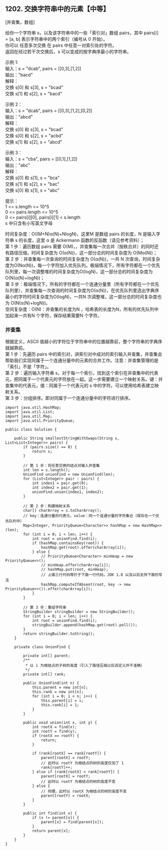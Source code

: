 ## 1202. 交换字符串中的元素【中等】       
[并查集，数组]       

给你一个字符串 s，以及该字符串中的一些「索引对」数组 pairs，其中 pairs[i] = [a, b] 表示字符串中的两个索引（编号从 0 开始）。             
你可以 任意多次交换 在 pairs 中任意一对索引处的字符。              
返回在经过若干次交换后，s 可以变成的按字典序最小的字符串。             

示例 1:              
输入：s = "dcab", pairs = [[0,3],[1,2]]            
输出："bacd"            
解释：           
交换 s[0] 和 s[3], s = "bcad"           
交换 s[1] 和 s[2], s = "bacd"             

示例 2：               
输入：s = "dcab", pairs = [[0,3],[1,2],[0,2]]             
输出："abcd"              
解释：            
交换 s[0] 和 s[3], s = "bcad"          
交换 s[0] 和 s[2], s = "acbd"           
交换 s[1] 和 s[2], s = "abcd"              

示例 3：           
输入：s = "cba", pairs = [[0,1],[1,2]]            
输出："abc"           
解释：            
交换 s[0] 和 s[1], s = "bca"             
交换 s[1] 和 s[2], s = "bac"            
交换 s[0] 和 s[1], s = "abc"             

提示：          
1 <= s.length <= 10^5        
0 <= pairs.length <= 10^5            
0 <= pairs[i][0], pairs[i][1] < s.length           
s 中只含有小写英文字母            

时间复杂度：O((M+N)α(N)+NlogN)，这里M 是数组 pairs 的长度，N 是输入字符串 s 的长度，这里 α 是 Ackermann 函数的反函数（请见参考资料）；      
第 1 步：遍历数组 pairs 需要 O(M)，，并查集每一次合并（按秩合并）的同时还有路径压缩，时间复杂度为 O(α(N))，这一部分总的时间复杂度为 O(Mα(N))；       
第 2 步：并查集每一次查询的时间复杂度为 O(α(N))，一共 N 次查询，时间复杂度为O(Nα(N))，每一个字符加入优先队列。极端情况下，所有字符都在一个优先队列里，每一次调整堆的时间复杂度为O(logN)，这一部分总的时间复杂度为 O(N(α(N)+logN))；      
第 3 步：极端情况下，所有的字符都在一个连通分量里（所有字符都在一个优先队列里），并查集每一次查询的时间复杂度为O(α(N))，在优先队列里选出字典序最小的字符时间复杂度为O(logN)，一共N 次调整堆，这一部分总的时间复杂度也为 O(N(α(N)+logN))。     
空间复杂度：O(N)：并查集的长度为N ，哈希表的长度为N，所有的优先队列中加起来一共有N 个字符，保存结果需要N 个字符。      


### 并查集     
根据定义，ASCII 值越小的字符位于字符串中的位置越靠前，整个字符串的字典序就越靠前。     
第 1 步：先遍历 pairs 中的索引对，讲索引对中成对的索引输入并查集，并查集会帮助我们实现同属于一个连通分量中的元素的合并工作。注意：并查集管理的是「索引」不是「字符」。        
第 2 步：遍历输入字符串 s，对于每一个索引，找到这个索引在并查集中的代表元，把同属于一个代表元的字符放在一起。这一步需要建立一个映射关系。键：并查集中的代表元，值：同属于一个代表元的 s 中的字符。可以使用哈希表建立映射关系。       
第 3 步：分组排序。即对同属于一个连通分量中的字符进行排序。      
```
import java.util.HashMap;
import java.util.List;
import java.util.Map;
import java.util.PriorityQueue;

public class Solution {

    public String smallestStringWithSwaps(String s, List<List<Integer>> pairs) {
        if (pairs.size() == 0) {
            return s;
        }

        // 第 1 步：将任意交换的结点对输入并查集
        int len = s.length();
        UnionFind unionFind = new UnionFind(len);
        for (List<Integer> pair : pairs) {
            int index1 = pair.get(0);
            int index2 = pair.get(1);
            unionFind.union(index1, index2);
        }

        // 第 2 步：构建映射关系
        char[] charArray = s.toCharArray();
        // key：连通分量的代表元，value：同一个连通分量的字符集合（保存在一个优先队列中）
        Map<Integer, PriorityQueue<Character>> hashMap = new HashMap<>(len);
        for (int i = 0; i < len; i++) {
            int root = unionFind.find(i);
            if (hashMap.containsKey(root)) {
                hashMap.get(root).offer(charArray[i]);
            } else {
                // PriorityQueue<Character> minHeap = new PriorityQueue<>();
                // minHeap.offer(charArray[i]);
                // hashMap.put(root, minHeap);
                // 上面三行代码等价于下面一行代码，JDK 1.8 以及以后支持下面的写法
                hashMap.computeIfAbsent(root, key -> new PriorityQueue<>()).offer(charArray[i]);
            }
        }

        // 第 3 步：重组字符串
        StringBuilder stringBuilder = new StringBuilder();
        for (int i = 0; i < len; i++) {
            int root = unionFind.find(i);
            stringBuilder.append(hashMap.get(root).poll());
        }
        return stringBuilder.toString();
    }

    private class UnionFind {

        private int[] parent;
        /**
         * 以 i 为根结点的子树的高度（引入了路径压缩以后该定义并不准确）
         */
        private int[] rank;

        public UnionFind(int n) {
            this.parent = new int[n];
            this.rank = new int[n];
            for (int i = 0; i < n; i++) {
                this.parent[i] = i;
                this.rank[i] = 1;
            }
        }

        public void union(int x, int y) {
            int rootX = find(x);
            int rootY = find(y);
            if (rootX == rootY) {
                return;
            }

            if (rank[rootX] == rank[rootY]) {
                parent[rootX] = rootY;
                // 此时以 rootY 为根结点的树的高度仅加了 1
                rank[rootY]++;
            } else if (rank[rootX] < rank[rootY]) {
                parent[rootX] = rootY;
                // 此时以 rootY 为根结点的树的高度不变
            } else {
                // 同理，此时以 rootX 为根结点的树的高度不变
                parent[rootY] = rootX;
            }
        }

        public int find(int x) {
            if (x != parent[x]) {
                parent[x] = find(parent[x]);
            }
            return parent[x];
        }
    }
}
```

















